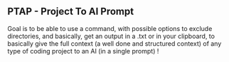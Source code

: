 ## PTAP - Project To AI Prompt

Goal is to be able to use a command, with possible options to exclude directories, and basically, get an output in a .txt or in your clipboard, to basically give the full context (a well done and structured context) of any type of coding project to an AI (in a single prompt) !